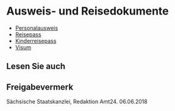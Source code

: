 # Ausweis- und Reisedokumente

* [Personalausweis](https://amt24dev.sachsen.de/zufi/lebenslagen/5000016)
* [Reisepass](https://amt24dev.sachsen.de/zufi/lebenslagen/5000551)
* [Kinderreisepass](https://amt24dev.sachsen.de/zufi/lebenslagen/5000106)
* [Visum](https://amt24dev.sachsen.de/zufi/lebenslagen/5000267)

## Lesen Sie auch

## Freigabevermerk

Sächsische Staatskanzlei, Redaktion Amt24. 06.06.2018
